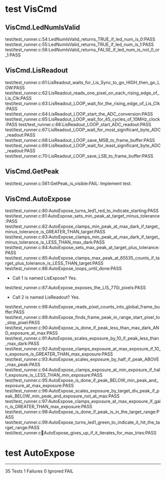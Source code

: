 # test VisCmd
## VisCmd.LedNumIsValid
test/test_runner.c:54:LedNumIsValid_returns_TRUE_if_led_num_is_0:PASS
test/test_runner.c:55:LedNumIsValid_returns_TRUE_if_led_num_is_1:PASS
test/test_runner.c:56:LedNumIsValid_returns_FALSE_if_led_num_is_not_0_or_1:PASS
## VisCmd.LisReadout
test/test_runner.c:61:LisReadout_waits_for_Lis_Sync_to_go_HIGH_then_go_LOW:PASS
test/test_runner.c:62:LisReadout_reads_one_pixel_on_each_rising_edge_of_Lis_Clk:PASS
test/test_runner.c:63:LisReadout_LOOP_wait_for_the_rising_edge_of_Lis_Clk:PASS
test/test_runner.c:64:LisReadout_LOOP_start_the_ADC_conversion:PASS
test/test_runner.c:65:LisReadout_LOOP_wait_for_45_cycles_of_10MHz_clock:PASS
test/test_runner.c:66:LisReadout_LOOP_start_ADC_readout:PASS
test/test_runner.c:67:LisReadout_LOOP_wait_for_most_significant_byte_ADC_readout:PASS
test/test_runner.c:68:LisReadout_LOOP_save_MSB_to_frame_buffer:PASS
test/test_runner.c:69:LisReadout_LOOP_wait_for_least_significant_byte_ADC_readout:PASS
test/test_runner.c:70:LisReadout_LOOP_save_LSB_to_frame_buffer:PASS
## VisCmd.GetPeak
test/test_runner.c:561:GetPeak_is_visible:FAIL: Implement test.
## VisCmd.AutoExpose
test/test_runner.c:80:AutoExpose_turns_led1_red_to_indicate_starting:PASS
test/test_runner.c:81:AutoExpose_sets_min_peak_at_target_minus_tolerance:PASS
test/test_runner.c:82:AutoExpose_clamps_min_peak_at_max_dark_if_target_minus_tolerance_is_GREATER_THAN_target:PASS
test/test_runner.c:83:AutoExpose_clamps_min_peak_at_max_dark_if_target_minus_tolerance_is_LESS_THAN_max_dark:PASS
test/test_runner.c:84:AutoExpose_sets_max_peak_at_target_plus_tolerance:PASS
test/test_runner.c:85:AutoExpose_clamps_max_peak_at_65535_counts_if_target_plus_tolerance_is_LESS_THAN_target:PASS
test/test_runner.c:86:AutoExpose_loops_until_done:PASS

- Call 1 is named LisExpose? Yes.

test/test_runner.c:87:AutoExpose_exposes_the_LIS_770i_pixels:PASS

- Call 2 is named LisReadout? Yes.

test/test_runner.c:88:AutoExpose_reads_pixel_counts_into_global_frame_buffer:PASS
test/test_runner.c:89:AutoExpose_finds_frame_peak_in_range_start_pixel_to_stop_pixel:PASS
test/test_runner.c:90:AutoExpose_is_done_if_peak_less_than_max_dark_AND_exposure_at_max:PASS
test/test_runner.c:91:AutoExpose_scales_exposure_by_10_if_peak_less_than_max_dark:PASS
test/test_runner.c:92:AutoExpose_clamps_exposure_at_max_exposure_if_10_x_exposure_is_GREATER_THAN_max_exposure:PASS
test/test_runner.c:93:AutoExpose_scales_exposure_by_half_if_peak_ABOVE_max_peak:PASS
test/test_runner.c:94:AutoExpose_clamps_exposure_at_min_exposure_if_half_exposure_is_LESS_THAN_min_exposure:PASS
test/test_runner.c:95:AutoExpose_is_done_if_peak_BELOW_min_peak_and_exposure_at_max_exposure:PASS
test/test_runner.c:96:AutoExpose_scales_exposure_by_target_div_peak_if_peak_BELOW_min_peak_and_exposure_not_at_max:PASS
test/test_runner.c:97:AutoExpose_clamps_exposure_at_max_exposure_if_gain_is_GREATER_THAN_max_exposure:PASS
test/test_runner.c:98:AutoExpose_is_done_if_peak_is_in_the_target_range:PASS
test/test_runner.c:99:AutoExpose_turns_led1_green_to_indicate_it_hit_the_target_range:PASS
test/test_runner.c:100:AutoExpose_gives_up_if_it_iterates_for_max_tries:PASS
# test AutoExpose

-----------------------
35 Tests 1 Failures 0 Ignored 
FAIL
